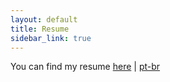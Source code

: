 ```yaml
---
layout: default
title: Resume
sidebar_link: true
---
```



You can find my resume [here](resume-en-may-2023.pdf) | [pt-br](resume-pt-may-2023.pdf)